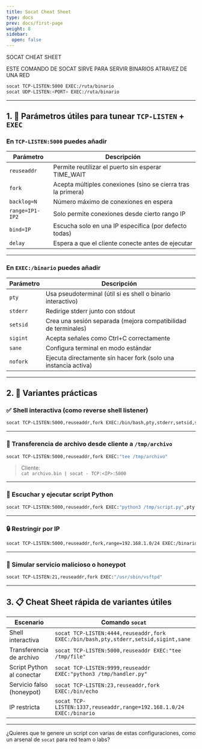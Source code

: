```yaml
---
title: Socat Cheat Sheet
type: docs
prev: docs/first-page
weight: 8
sidebar:
  open: false
---
```

SOCAT CHEAT SHEET

ESTE COMANDO DE SOCAT SIRVE PARA SERVIR BINARIOS ATRAVEZ DE UNA RED

```bash
socat TCP-LISTEN:5000 EXEC:/ruta/binario
socat UDP-LISTEN:<PORT> EXEC:/ruta/binario
```

---

## 1. 🔧 Parámetros útiles para tunear `TCP-LISTEN` + `EXEC`

### En `TCP-LISTEN:5000` puedes añadir

| Parámetro       | Descripción                                                  |
| --------------- | ------------------------------------------------------------ |
| `reuseaddr`     | Permite reutilizar el puerto sin esperar TIME_WAIT           |
| `fork`          | Acepta múltiples conexiones (sino se cierra tras la primera) |
| `backlog=N`     | Número máximo de conexiones en espera                        |
| `range=IP1-IP2` | Solo permite conexiones desde cierto rango IP                |
| `bind=IP`       | Escucha solo en una IP específica (por defecto todas)        |
| `delay`         | Espera a que el cliente conecte antes de ejecutar            |

---

### En `EXEC:/binario` puedes añadir

| Parámetro | Descripción                                                     |
| --------- | --------------------------------------------------------------- |
| `pty`     | Usa pseudoterminal (útil si es shell o binario interactivo)     |
| `stderr`  | Redirige stderr junto con stdout                                |
| `setsid`  | Crea una sesión separada (mejora compatibilidad de terminales)  |
| `sigint`  | Acepta señales como Ctrl+C correctamente                        |
| `sane`    | Configura terminal en modo estándar                             |
| `nofork`  | Ejecuta directamente sin hacer fork (solo una instancia activa) |

---

## 2. 🧠 Variantes prácticas

### ✅ Shell interactiva (como reverse shell listener)

```bash
socat TCP-LISTEN:5000,reuseaddr,fork EXEC:/bin/bash,pty,stderr,setsid,sigint,sane
```

---

### 📁 Transferencia de archivo desde cliente a `/tmp/archivo`

```bash
socat TCP-LISTEN:5000,reuseaddr,fork EXEC:"tee /tmp/archivo"
```

> Cliente:  
> `cat archivo.bin | socat - TCP:<IP>:5000`

---

### 📡 Escuchar y ejecutar script Python

```bash
socat TCP-LISTEN:5000,reuseaddr,fork EXEC:"python3 /tmp/script.py",pty
```

---

### 🔒 Restringir por IP

```bash
socat TCP-LISTEN:5000,reuseaddr,fork,range=192.168.1.0/24 EXEC:/binario
```

---

### 👾 Simular servicio malicioso o honeypot

```bash
socat TCP-LISTEN:21,reuseaddr,fork EXEC:"/usr/sbin/vsftpd"
```

---

## 3. 📋 Cheat Sheet rápida de variantes útiles

|Escenario|Comando `socat`|
|---|---|
|Shell interactiva|`socat TCP-LISTEN:4444,reuseaddr,fork EXEC:/bin/bash,pty,stderr,setsid,sigint,sane`|
|Transferencia de archivo|`socat TCP-LISTEN:5000,reuseaddr EXEC:"tee /tmp/file"`|
|Script Python al conectar|`socat TCP-LISTEN:9999,reuseaddr EXEC:"python3 /tmp/handler.py"`|
|Servicio falso (honeypot)|`socat TCP-LISTEN:23,reuseaddr,fork EXEC:/bin/echo`|
|IP restricta|`socat TCP-LISTEN:1337,reuseaddr,range=192.168.1.0/24 EXEC:/binario`|

---

¿Quieres que te genere un script con varias de estas configuraciones, como un arsenal de `socat` para red team o labs?
